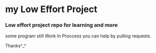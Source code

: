 <h1>my Low Effort Project</h1>
<h3>Low effort project repo for learning and more</h3>

<p>some program still Work In Proccess
you can help by pulling requests.</p>
<p>Thanks^_^</p>
